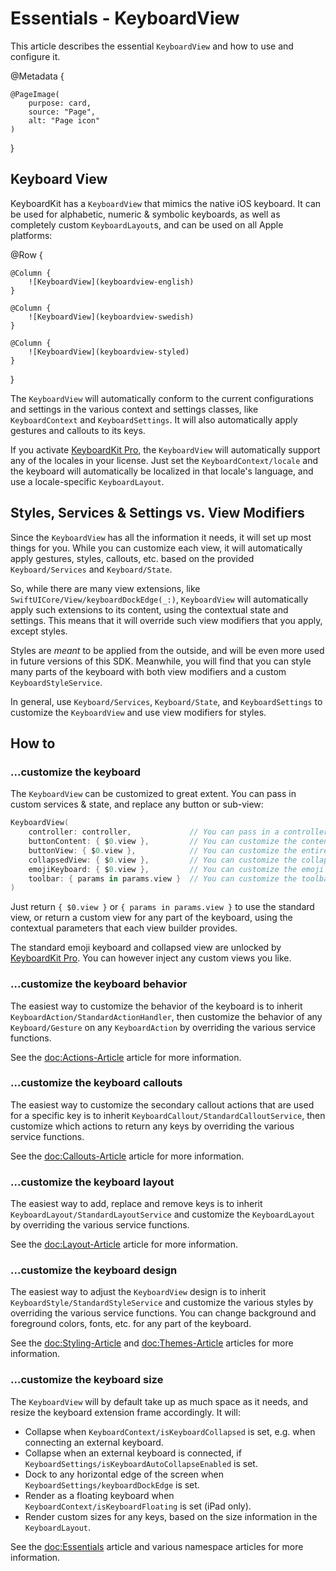# Essentials - KeyboardView

This article describes the essential ``KeyboardView`` and how to use and configure it.

@Metadata {

    @PageImage(
        purpose: card,
        source: "Page",
        alt: "Page icon"
    )
}


## Keyboard View

KeyboardKit has a ``KeyboardView`` that mimics the native iOS keyboard. It can be used for alphabetic, numeric & symbolic keyboards, as well as completely custom ``KeyboardLayout``s, and can be used on all Apple platforms:

@Row {
    
    @Column {
        ![KeyboardView](keyboardview-english)
    }
    
    @Column {
        ![KeyboardView](keyboardview-swedish)
    }
    
    @Column {
        ![KeyboardView](keyboardview-styled)
    }
}

The ``KeyboardView`` will automatically conform to the current configurations and settings in the various context and settings classes, like ``KeyboardContext`` and ``KeyboardSettings``. It will also automatically apply gestures and callouts to its keys.

If you activate [KeyboardKit Pro][Pro], the ``KeyboardView`` will automatically support any of the locales in your license. Just set the ``KeyboardContext/locale`` and the keyboard will automatically be localized in that locale's language, and use a locale-specific ``KeyboardLayout``.


## Styles, Services & Settings vs. View Modifiers 

Since the ``KeyboardView`` has all the information it needs, it will set up most things for you. While you can customize each view, it will automatically apply gestures, styles, callouts, etc. based on the provided ``Keyboard/Services`` and ``Keyboard/State``.

So, while there are many view extensions, like ``SwiftUICore/View/keyboardDockEdge(_:)``, ``KeyboardView`` will automatically apply such extensions to its content, using the contextual state and settings. This means that it will override such view modifiers that you apply, except styles.

Styles are *meant* to be applied from the outside, and will be even more used in future versions of this SDK. Meanwhile, you will find that you can style many parts of the keyboard with both view modifiers and a custom ``KeyboardStyleService``.

In general, use ``Keyboard/Services``, ``Keyboard/State``, and ``KeyboardSettings`` to customize the ``KeyboardView`` and use view modifiers for styles. 



## How to 

### ...customize the keyboard

The ``KeyboardView`` can be customized to great extent. You can pass in custom services & state, and replace any button or sub-view:

```swift
KeyboardView(
    controller: controller,             // You can pass in a controller OR specific states and services
    buttonContent: { $0.view },         // You can customize the content view of any button
    buttonView: { $0.view },            // You can customize the entire view of any button
    collapsedView: { $0.view },         // You can customize the collapsed keyboard view
    emojiKeyboard: { $0.view },         // You can customize the emoji keyboard, if any
    toolbar: { params in params.view }  // You can customize the toolbar above the keyboard
)
```

Just return `{ $0.view }` or `{ params in params.view }` to use the standard view, or return a custom view for any part of the keyboard, using the contextual parameters that each view builder provides.

The standard emoji keyboard and collapsed view are unlocked by [KeyboardKit Pro][Pro]. You can however inject any custom views you like.


### ...customize the keyboard behavior

The easiest way to customize the behavior of the keyboard is to inherit ``KeyboardAction/StandardActionHandler``, then customize the behavior of any ``Keyboard/Gesture`` on any ``KeyboardAction`` by overriding the various service functions.

See the <doc:Actions-Article> article for more information.


### ...customize the keyboard callouts

The easiest way to customize the secondary callout actions that are used for a specific key is to inherit ``KeyboardCallout/StandardCalloutService``, then customize which actions to return any keys by overriding the various service functions. 

See the <doc:Callouts-Article> article for more information.


### ...customize the keyboard layout

The easiest way to add, replace and remove keys is to inherit ``KeyboardLayout/StandardLayoutService`` and customize the ``KeyboardLayout`` by overriding the various service functions. 

See the <doc:Layout-Article> article for more information.


### ...customize the keyboard design

The easiest way to adjust the ``KeyboardView`` design is to inherit ``KeyboardStyle/StandardStyleService`` and customize the various styles by overriding the various service functions. You can change background and foreground colors, fonts, etc. for any part of the keyboard. 

See the <doc:Styling-Article> and <doc:Themes-Article> articles for more information.


### ...customize the keyboard size

The ``KeyboardView`` will by default take up as much space as it needs, and resize the keyboard extension frame accordingly. It will:

* Collapse when ``KeyboardContext/isKeyboardCollapsed`` is set, e.g. when connecting an external keyboard.
* Collapse when an external keyboard is connected, if ``KeyboardSettings/isKeyboardAutoCollapseEnabled`` is set.
* Dock to any horizontal edge of the screen when ``KeyboardSettings/keyboardDockEdge`` is set.
* Render as a floating keyboard when ``KeyboardContext/isKeyboardFloating`` is set (iPad only).
* Render custom sizes for any keys, based on the size information in the ``KeyboardLayout``.

See the <doc:Essentials> article and various namespace articles for more information.



[Pro]: https://github.com/KeyboardKit/KeyboardKitPro

